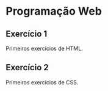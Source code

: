 # Programação Web

## Exercício 1 
Primeiros exercícios de HTML.

## Exercício 2 
Primeiros exercícios de CSS.
